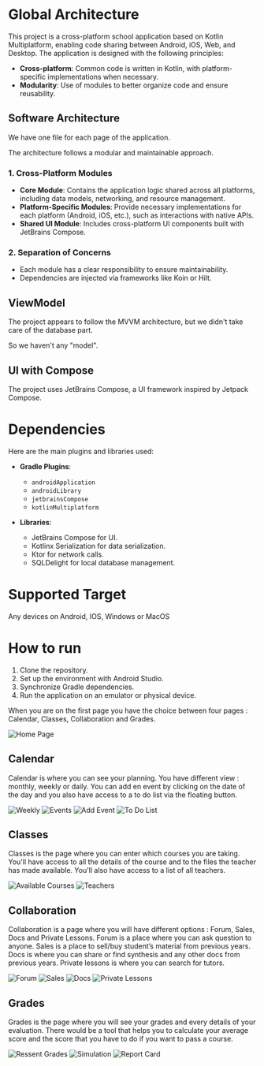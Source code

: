 # Global Architecture
This project is a cross-platform school application based on Kotlin Multiplatform, enabling code sharing between Android, iOS, Web, and Desktop. The application is designed with the following principles:

- **Cross-platform**: Common code is written in Kotlin, with platform-specific implementations when necessary.
- **Modularity**: Use of modules to better organize code and ensure reusability.

## Software Architecture
We have one file for each page of the application.

The architecture follows a modular and maintainable approach.
### 1. **Cross-Platform Modules**
   - **Core Module**: Contains the application logic shared across all platforms, including data models, networking, and resource management.
   - **Platform-Specific Modules**: Provide necessary implementations for each platform (Android, iOS, etc.), such as interactions with native APIs.
   - **Shared UI Module**: Includes cross-platform UI components built with JetBrains Compose.

### 2. **Separation of Concerns**
   - Each module has a clear responsibility to ensure maintainability.
   - Dependencies are injected via frameworks like Koin or Hilt.

## ViewModel
The project appears to follow the MVVM architecture, but we didn't take care of the database part. 

So we haven't any "model".

## UI with Compose
The project uses JetBrains Compose, a UI framework inspired by Jetpack Compose.

# Dependencies
Here are the main plugins and libraries used:

- **Gradle Plugins**:
  - `androidApplication`
  - `androidLibrary`
  - `jetbrainsCompose`
  - `kotlinMultiplatform`

- **Libraries**:
  - JetBrains Compose for UI.
  - Kotlinx Serialization for data serialization.
  - Ktor for network calls.
  - SQLDelight for local database management.

# Supported Target
Any devices on Android, IOS, Windows or MacOS

# How to run
1. Clone the repository.
2. Set up the environment with Android Studio.
3. Synchronize Gradle dependencies.
4. Run the application on an emulator or physical device.

When you are on the first page you have the choice between four pages : Calendar, Classes, Collaboration and Grades.

![Home Page](Screenshot/homePage.png)

## Calendar 
Calendar is where you can see your planning. You have different view : monthly, weekly or daily. You can add en event by clicking on the date of the day and you also have access to a to do list via the floating button.

![Weekly](Screenshot/weekly.png) ![Events](Screenshot/Events.png) ![Add Event](Screenshot/Add_event.png) ![To Do List](Screenshot/To_do.png)

## Classes
Classes is the page where you can enter which courses you are taking. You'll have access to all the details of the course and to the files the teacher has made available. You'll also have access to a list of all teachers. 

![Available Courses](Screenshot/Available_courses.png) ![Teachers](Screenshot/Teachers.png)

## Collaboration
Collaboration is a page where you will have different options : Forum, Sales, Docs and Private Lessons. Forum is a place where you can ask question to anyone. Sales is a place to sell/buy student’s material from previous years. Docs is where you can share or find synthesis and any other docs from previous years. Private lessons is where you can search for tutors.   

![Forum](Screenshot/Forum.png) ![Sales](Screenshot/Sales.png) ![Docs](Screenshot/Docs.png) ![Private Lessons](Screenshot/PrivateLessons.png)

## Grades
Grades is the page where you will see your grades and every details of your evaluation. There would be a tool that helps you to calculate your average score and the score that you have to do if you want to pass a course. 

![Ressent Grades](Screenshot/RecentGrades.png) ![Simulation](Screenshot/Simulation.png) ![Report Card](Screenshot/ReportCard.png)

